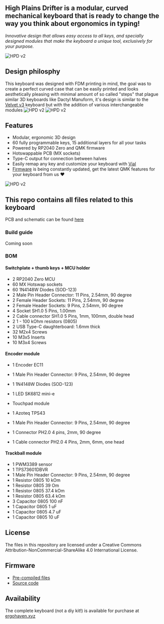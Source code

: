 ## High Plains Drifter is a modular, curved mechanical keyboard that is ready to change the way you think about ergonomics in typing!  
*Innovative design that allows easy access to all keys, and specially designed modules that make the keyboard a unique tool, exclusively for your purpose.*

![HPD v2](images/01.png)

## Design philosphy
This keyboard was designed with FDM printing in mind, the goal was to create a perfect curved case that can be easily printed and looks aesthetically pleasing with minimal amount of so called "steps" that plague similar 3D keyboards like Dactyl Manuform, it's design is similar to the [Velvet v3](https://github.com/ergohaven/velvet) keyboard but with the addition of various interchangeable modules
![HPD v2](images/02.png)
![HPD v2](images/03.png)


## Features
 
- Modular, ergonomic 3D design
- 60 fully programmable keys, 15 additional layers for all your tasks
- Powered by RP2040 Zero and QMK firmware
- Hotswappable PCB (MX sockets) 
- Type-C output for connection between halves
- Easily remap any key and customize your keyboard with [Vial](https://get.vial.today/) 
- [Firmware](https://github.com/ergohaven/keymap_hub) is being constantly updated, get the latest QMK features for your keyboard from us ♥️  

![HPD v2](images/04.png)

## This repo contains all files related to this keyboard
PCB and schematic can be found [here](https://oshwlab.com/yuriiq/hpdv2)

### Build guide
Coming soon

### BOM
#### Switchplate + thumb keys + MCU holder
- 2   RP2040 Zero MCU
- 60 MX Hotswap sockets
- 60 1N4148W Diodes (SOD-123)
- 2   Male Pin Header Connector: 11 Pins, 2.54mm, 90 degree
- 2   Female Header Sockets: 11 Pins, 2.54mm, 90 degree
- 2   Female Header Sockets: 9 Pins, 2.54mm, 90 degree
- 4   Socket SH1.0 5 Pins, 1.00mm
- 2   Cable connector SH1.0 5 Pins, 1mm, 100mm, double head
- 2   1 - 100 kOhm resistors (0805)
- 2   USB Type-C daughterboard: 1.6mm thick
- 32 M2x4 Screws
- 10 M3x5 Inserts
- 10 M3x4 Screws

#### Encoder module
- 1 Encoder EC11
- 1 Male Pin Header Connector: 9 Pins, 2.54mm, 90 degree
- 1 1N4148W Diodes (SOD-123)
- 1 LED SK6812 mini-e

- Touchpad module
- 1 Azoteq TPS43
- 1 Male Pin Header Connector: 9 Pins, 2.54mm, 90 degree
- 1 Connector PH2.0 4 pins, 2mm, 90 degree
- 1 Cable connector PH2.0 4 Pins, 2mm, 6mm, one head

#### Trackball module
- 1 PWM3389 sensor
- 1 TPS73601DBVR
- 1 Male Pin Header Connector: 9 Pins, 2.54mm, 90 degree
- 1 Resistor 0805 10 kOm
- 1 Resistor 0805 39 Om
- 1 Resistor 0805 37.4 kOm
- 1 Resistor 0805 63.4 kOm
- 3 Capacitor 0805 100 nF
- 1 Capacitor 0805 1 uF
- 1 Capacitor 0805 4.7 uF
- 1 Capacitor 0805 10 uF

## License 

The files in this repository are licensed under a Creative Commons Attribution-NonCommercial-ShareAlike 4.0 International License.

## Firmware
- [Pre-compiled files][1]
- [Source code][2]

[1]: https://github.com/ergohaven/keymap_hub
[2]: https://github.com/ergohaven/vial-qmk/tree/vial/keyboards/ergohaven

## Availability
The complete keyboard (not a diy kit!) is available for purchase at [ergohaven.xyz](https://ergohaven.xyz/shop)

